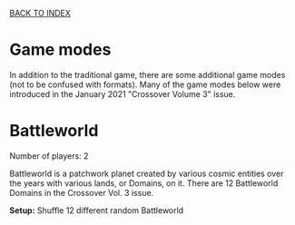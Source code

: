 [BACK TO INDEX](https://www.reddit.com/r/VS2PCG/wiki/index)
# Game modes

In addition to the traditional game, there are some additional game modes (not to be confused with formats). Many of the game modes below were introduced in the January 2021 "Crossover Volume 3" issue.

# Battleworld
Number of players: 2

Battleworld is a patchwork planet created by various cosmic entities over the years with various lands, or Domains, on it. There are 12 Battleworld Domains in the Crossover Vol. 3 issue.

**Setup:** Shuffle 12 different random Battleworld 
<!--stackedit_data:
eyJoaXN0b3J5IjpbLTE5MzU1NDQ2NzFdfQ==
-->